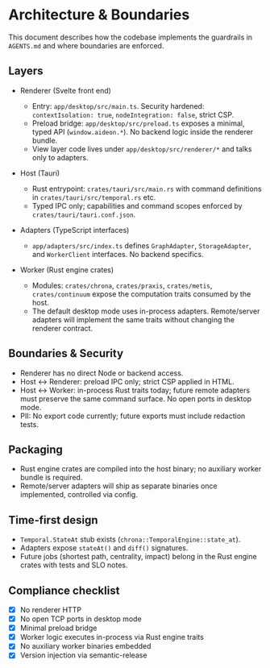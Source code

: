 # Architecture & Boundaries

This document describes how the codebase implements the guardrails in `AGENTS.md` and where
boundaries are enforced.

## Layers

- Renderer (Svelte front end)
  - Entry: `app/desktop/src/main.ts`. Security hardened: `contextIsolation: true`,
    `nodeIntegration: false`, strict CSP.
  - Preload bridge: `app/desktop/src/preload.ts` exposes a minimal, typed API (`window.aideon.*`).
    No backend logic inside the renderer bundle.
  - View layer code lives under `app/desktop/src/renderer/*` and talks only to adapters.

- Host (Tauri)
  - Rust entrypoint: `crates/tauri/src/main.rs` with command definitions in `crates/tauri/src/temporal.rs` etc.
  - Typed IPC only; capabilities and command scopes enforced by `crates/tauri/tauri.conf.json`.

- Adapters (TypeScript interfaces)
  - `app/adapters/src/index.ts` defines `GraphAdapter`, `StorageAdapter`, and `WorkerClient`
    interfaces. No backend specifics.

- Worker (Rust engine crates)
  - Modules: `crates/chrona`, `crates/praxis`, `crates/metis`, `crates/continuum` expose the
    computation traits consumed by the host.
  - The default desktop mode uses in-process adapters. Remote/server adapters will implement the
    same traits without changing the renderer contract.

## Boundaries & Security

- Renderer has no direct Node or backend access.
- Host ↔ Renderer: preload IPC only; strict CSP applied in HTML.
- Host ↔ Worker: in-process Rust traits today; future remote adapters must preserve the same
  command surface. No open ports in desktop mode.
- PII: No export code currently; future exports must include redaction tests.

## Packaging

- Rust engine crates are compiled into the host binary; no auxiliary worker bundle is required.
- Remote/server adapters will ship as separate binaries once implemented, controlled via config.

## Time‑first design

- `Temporal.StateAt` stub exists (`chrona::TemporalEngine::state_at`).
- Adapters expose `stateAt()` and `diff()` signatures.
- Future jobs (shortest path, centrality, impact) belong in the Rust engine crates with tests and
  SLO notes.

## Compliance checklist

- [x] No renderer HTTP
- [x] No open TCP ports in desktop mode
- [x] Minimal preload bridge
- [x] Worker logic executes in-process via Rust engine traits
- [x] No auxiliary worker binaries embedded
- [x] Version injection via semantic-release

